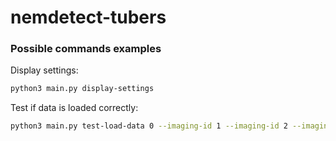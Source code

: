 # nemdetect-tubers

### Possible commands examples

Display settings:

``` sh
python3 main.py display-settings
```

Test if data is loaded correctly:

``` sh
python3 main.py test-load-data 0 --imaging-id 1 --imaging-id 2 --imaging-id 3 --camera-label vnir --camera-label swir
```
